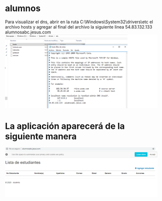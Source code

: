 # alumnos
Para visualizar el dns, abrir en la ruta
C:\Windows\System32\drivers\etc
el archivo hosts y agregar al final del archivo la siguiente linea
54.83.132.133  alumnosabc.jesus.com
![alt text](https://github.com/jesus87/alumnos/blob/master/configuration.png)

# La aplicación aparecerá de la siguiente manera
![alt text](https://github.com/jesus87/alumnos/blob/master/vistaAlumnos.png)
